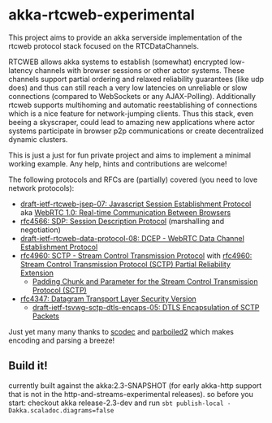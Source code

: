 # akka-rtcweb-experimental

This project aims to provide an akka serverside implementation of the rtcweb protocol stack focused on the RTCDataChannels.

RTCWEB allows akka systems to establish (somewhat) encrypted low-latency channels with browser sessions or other actor systems. These channels support
partial ordering and relaxed reliability guarantees (like udp does) and thus can still reach a very low latencies on unreliable or slow connections
 (compared to WebSockets or any AJAX-Polling). Additionally rtcweb supports multihoming and automatic reestablishing of connections which is a nice feature for network-jumping clients.
  Thus this stack, even beeing a skyscraper, could lead to amazing new applications where actor systems participate in browser p2p communications or create decentralized dynamic clusters.

This is just a just for fun private project and aims to implement a minimal working example. Any help, hints and contributions are welcome!

The following protocols and RFCs are (partially) covered (you need to love network protocols):

* [draft-ietf-rtcweb-jsep-07: Javascript Session Establishment Protocol](http://tools.ietf.org/html/draft-ietf-rtcweb-jsep-07) aka [WebRTC 1.0: Real-time Communication Between Browsers](http://www.w3.org/TR/webrtc/)
* [rfc4566: SDP: Session Description Protocol](https://tools.ietf.org/html/rfc4566) (marshalling and negotiation)
* [draft-ietf-rtcweb-data-protocol-08: DCEP - WebRTC Data Channel Establishment Protocol](https://tools.ietf.org/html/draft-ietf-rtcweb-data-protocol-08)
* [rfc4960: SCTP - Stream Control Transmission Protocol](https://tools.ietf.org/html/rfc4960) with [rfc4960: Stream Control Transmission Protocol (SCTP) Partial Reliability Extension](https://tools.ietf.org/html/rfc3758)
    * [Padding Chunk and Parameter for the Stream Control Transmission Protocol (SCTP)](https://tools.ietf.org/html/rfc4820)
* [rfc4347: Datagram Transport Layer Security Version](https://tools.ietf.org/html/rfc4347)
    * [draft-ietf-tsvwg-sctp-dtls-encaps-05: DTLS Encapsulation of SCTP Packets](https://tools.ietf.org/html/draft-ietf-tsvwg-sctp-dtls-encaps-05)

Just yet many many thanks to [scodec](https://github.com/scodec/scodec) and [parboiled2](https://github.com/sirthias/parboiled2) which makes encoding and parsing a breeze!

## Build it!

currently built against the akka:2.3-SNAPSHOT (for early akka-http support that is not in the http-and-streams-experimental releases).
so before you start: checkout akka release-2.3-dev and run `sbt publish-local -Dakka.scaladoc.diagrams=false`